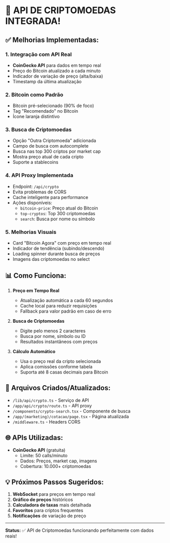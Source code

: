 # 🚀 API DE CRIPTOMOEDAS INTEGRADA!

## ✅ Melhorias Implementadas:

### 1. **Integração com API Real**
- **CoinGecko API** para dados em tempo real
- Preço do Bitcoin atualizado a cada minuto
- Indicador de variação de preço (alta/baixa)
- Timestamp da última atualização

### 2. **Bitcoin como Padrão**
- Bitcoin pré-selecionado (90% de foco)
- Tag "Recomendado" no Bitcoin
- Ícone laranja distintivo

### 3. **Busca de Criptomoedas**
- Opção "Outra Criptomoeda" adicionada
- Campo de busca com autocomplete
- Busca nas top 300 criptos por market cap
- Mostra preço atual de cada cripto
- Suporte a stablecoins

### 4. **API Proxy Implementada**
- Endpoint: `/api/crypto`
- Evita problemas de CORS
- Cache inteligente para performance
- Ações disponíveis:
  - `bitcoin-price`: Preço atual do Bitcoin
  - `top-cryptos`: Top 300 criptomoedas
  - `search`: Busca por nome ou símbolo

### 5. **Melhorias Visuais**
- Card "Bitcoin Agora" com preço em tempo real
- Indicador de tendência (subindo/descendo)
- Loading spinner durante busca de preços
- Imagens das criptomoedas no select

## 📊 Como Funciona:

1. **Preço em Tempo Real**
   - Atualização automática a cada 60 segundos
   - Cache local para reduzir requisições
   - Fallback para valor padrão em caso de erro

2. **Busca de Criptomoedas**
   - Digite pelo menos 2 caracteres
   - Busca por nome, símbolo ou ID
   - Resultados instantâneos com preços

3. **Cálculo Automático**
   - Usa o preço real da cripto selecionada
   - Aplica comissões conforme tabela
   - Suporta até 8 casas decimais para Bitcoin

## 🔧 Arquivos Criados/Atualizados:

- `/lib/api/crypto.ts` - Serviço de API
- `/app/api/crypto/route.ts` - API proxy
- `/components/crypto-search.tsx` - Componente de busca
- `/app/(marketing)/cotacao/page.tsx` - Página atualizada
- `/middleware.ts` - Headers CORS

## 🌐 APIs Utilizadas:

- **CoinGecko API** (gratuita)
  - Limite: 50 calls/minuto
  - Dados: Preços, market cap, imagens
  - Cobertura: 10.000+ criptomoedas

## 💡 Próximos Passos Sugeridos:

1. **WebSocket** para preços em tempo real
2. **Gráfico de preços** históricos
3. **Calculadora de taxas** mais detalhada
4. **Favoritos** para criptos frequentes
5. **Notificações** de variação de preço

---

**Status:** ✅ API de Criptomoedas funcionando perfeitamente com dados reais!